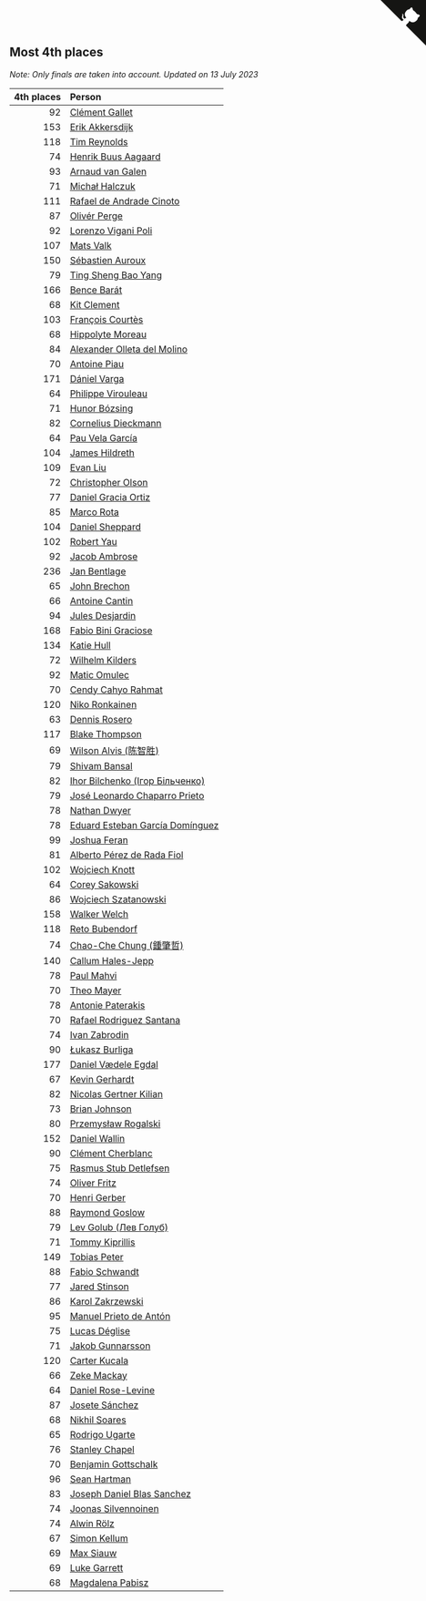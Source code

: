 ## Most 4th places

*Note: Only finals are taken into account.*
*Updated on 13 July 2023*

| 4th places | Person |
| ---: | :--- |
| 92 | [Clément Gallet](https://www.worldcubeassociation.org/persons/2004GALL02) |
| 153 | [Erik Akkersdijk](https://www.worldcubeassociation.org/persons/2005AKKE01) |
| 118 | [Tim Reynolds](https://www.worldcubeassociation.org/persons/2005REYN01) |
| 74 | [Henrik Buus Aagaard](https://www.worldcubeassociation.org/persons/2006BUUS01) |
| 93 | [Arnaud van Galen](https://www.worldcubeassociation.org/persons/2006GALE01) |
| 71 | [Michał Halczuk](https://www.worldcubeassociation.org/persons/2006HALC01) |
| 111 | [Rafael de Andrade Cinoto](https://www.worldcubeassociation.org/persons/2007CINO01) |
| 87 | [Olivér Perge](https://www.worldcubeassociation.org/persons/2007PERG01) |
| 92 | [Lorenzo Vigani Poli](https://www.worldcubeassociation.org/persons/2007POLI01) |
| 107 | [Mats Valk](https://www.worldcubeassociation.org/persons/2007VALK01) |
| 150 | [Sébastien Auroux](https://www.worldcubeassociation.org/persons/2008AURO01) |
| 79 | [Ting Sheng Bao Yang](https://www.worldcubeassociation.org/persons/2008BAOY01) |
| 166 | [Bence Barát](https://www.worldcubeassociation.org/persons/2008BARA01) |
| 68 | [Kit Clement](https://www.worldcubeassociation.org/persons/2008CLEM01) |
| 103 | [François Courtès](https://www.worldcubeassociation.org/persons/2008COUR01) |
| 68 | [Hippolyte Moreau](https://www.worldcubeassociation.org/persons/2008MORE02) |
| 84 | [Alexander Olleta del Molino](https://www.worldcubeassociation.org/persons/2008OLLE01) |
| 70 | [Antoine Piau](https://www.worldcubeassociation.org/persons/2008PIAU01) |
| 171 | [Dániel Varga](https://www.worldcubeassociation.org/persons/2008VARG01) |
| 64 | [Philippe Virouleau](https://www.worldcubeassociation.org/persons/2008VIRO01) |
| 71 | [Hunor Bózsing](https://www.worldcubeassociation.org/persons/2009BOZS01) |
| 82 | [Cornelius Dieckmann](https://www.worldcubeassociation.org/persons/2009DIEC01) |
| 64 | [Pau Vela García](https://www.worldcubeassociation.org/persons/2009GARC04) |
| 104 | [James Hildreth](https://www.worldcubeassociation.org/persons/2009HILD01) |
| 109 | [Evan Liu](https://www.worldcubeassociation.org/persons/2009LIUE01) |
| 72 | [Christopher Olson](https://www.worldcubeassociation.org/persons/2009OLSO01) |
| 77 | [Daniel Gracia Ortiz](https://www.worldcubeassociation.org/persons/2009ORTI01) |
| 85 | [Marco Rota](https://www.worldcubeassociation.org/persons/2009ROTA01) |
| 104 | [Daniel Sheppard](https://www.worldcubeassociation.org/persons/2009SHEP01) |
| 102 | [Robert Yau](https://www.worldcubeassociation.org/persons/2009YAUR01) |
| 92 | [Jacob Ambrose](https://www.worldcubeassociation.org/persons/2010AMBR01) |
| 236 | [Jan Bentlage](https://www.worldcubeassociation.org/persons/2010BENT01) |
| 65 | [John Brechon](https://www.worldcubeassociation.org/persons/2010BREC01) |
| 66 | [Antoine Cantin](https://www.worldcubeassociation.org/persons/2010CANT02) |
| 94 | [Jules Desjardin](https://www.worldcubeassociation.org/persons/2010DESJ01) |
| 168 | [Fabio Bini Graciose](https://www.worldcubeassociation.org/persons/2010GRAC02) |
| 134 | [Katie Hull](https://www.worldcubeassociation.org/persons/2010HULL01) |
| 72 | [Wilhelm Kilders](https://www.worldcubeassociation.org/persons/2010KILD02) |
| 92 | [Matic Omulec](https://www.worldcubeassociation.org/persons/2010OMUL02) |
| 70 | [Cendy Cahyo Rahmat](https://www.worldcubeassociation.org/persons/2010RAHM02) |
| 120 | [Niko Ronkainen](https://www.worldcubeassociation.org/persons/2010RONK01) |
| 63 | [Dennis Rosero](https://www.worldcubeassociation.org/persons/2010ROSE03) |
| 117 | [Blake Thompson](https://www.worldcubeassociation.org/persons/2010THOM03) |
| 69 | [Wilson Alvis (陈智胜)](https://www.worldcubeassociation.org/persons/2011ALVI01) |
| 79 | [Shivam Bansal](https://www.worldcubeassociation.org/persons/2011BANS02) |
| 82 | [Ihor Bilchenko (Ігор Більченко)](https://www.worldcubeassociation.org/persons/2011BILC01) |
| 79 | [José Leonardo Chaparro Prieto](https://www.worldcubeassociation.org/persons/2011CHAP01) |
| 78 | [Nathan Dwyer](https://www.worldcubeassociation.org/persons/2011DWYE02) |
| 78 | [Eduard Esteban García Domínguez](https://www.worldcubeassociation.org/persons/2011EDUA01) |
| 99 | [Joshua Feran](https://www.worldcubeassociation.org/persons/2011FERA01) |
| 81 | [Alberto Pérez de Rada Fiol](https://www.worldcubeassociation.org/persons/2011FIOL01) |
| 102 | [Wojciech Knott](https://www.worldcubeassociation.org/persons/2011KNOT01) |
| 64 | [Corey Sakowski](https://www.worldcubeassociation.org/persons/2011SAKO01) |
| 86 | [Wojciech Szatanowski](https://www.worldcubeassociation.org/persons/2011SZAT01) |
| 158 | [Walker Welch](https://www.worldcubeassociation.org/persons/2011WELC01) |
| 118 | [Reto Bubendorf](https://www.worldcubeassociation.org/persons/2012BUBE01) |
| 74 | [Chao-Che Chung (鍾肇哲)](https://www.worldcubeassociation.org/persons/2012CHON03) |
| 140 | [Callum Hales-Jepp](https://www.worldcubeassociation.org/persons/2012HALE01) |
| 78 | [Paul Mahvi](https://www.worldcubeassociation.org/persons/2012MAHV01) |
| 70 | [Theo Mayer](https://www.worldcubeassociation.org/persons/2012MAYE01) |
| 78 | [Antonie Paterakis](https://www.worldcubeassociation.org/persons/2012PATE01) |
| 70 | [Rafael Rodriguez Santana](https://www.worldcubeassociation.org/persons/2012SANT12) |
| 74 | [Ivan Zabrodin](https://www.worldcubeassociation.org/persons/2012ZABR01) |
| 90 | [Łukasz Burliga](https://www.worldcubeassociation.org/persons/2013BURL01) |
| 177 | [Daniel Vædele Egdal](https://www.worldcubeassociation.org/persons/2013EGDA01) |
| 67 | [Kevin Gerhardt](https://www.worldcubeassociation.org/persons/2013GERH01) |
| 82 | [Nicolas Gertner Kilian](https://www.worldcubeassociation.org/persons/2013GERT01) |
| 73 | [Brian Johnson](https://www.worldcubeassociation.org/persons/2013JOHN10) |
| 80 | [Przemysław Rogalski](https://www.worldcubeassociation.org/persons/2013ROGA02) |
| 152 | [Daniel Wallin](https://www.worldcubeassociation.org/persons/2013WALL03) |
| 90 | [Clément Cherblanc](https://www.worldcubeassociation.org/persons/2014CHER05) |
| 75 | [Rasmus Stub Detlefsen](https://www.worldcubeassociation.org/persons/2014DETL01) |
| 74 | [Oliver Fritz](https://www.worldcubeassociation.org/persons/2014FRIT02) |
| 70 | [Henri Gerber](https://www.worldcubeassociation.org/persons/2014GERB01) |
| 88 | [Raymond Goslow](https://www.worldcubeassociation.org/persons/2014GOSL01) |
| 79 | [Lev Golub (Лев Голуб)](https://www.worldcubeassociation.org/persons/2014HOLU01) |
| 71 | [Tommy Kiprillis](https://www.worldcubeassociation.org/persons/2014KIPR01) |
| 149 | [Tobias Peter](https://www.worldcubeassociation.org/persons/2014PETE03) |
| 88 | [Fabio Schwandt](https://www.worldcubeassociation.org/persons/2014SCHW02) |
| 77 | [Jared Stinson](https://www.worldcubeassociation.org/persons/2014STIN01) |
| 86 | [Karol Zakrzewski](https://www.worldcubeassociation.org/persons/2014ZAKR01) |
| 95 | [Manuel Prieto de Antón](https://www.worldcubeassociation.org/persons/2015ANTO04) |
| 75 | [Lucas Déglise](https://www.worldcubeassociation.org/persons/2015DEGL01) |
| 71 | [Jakob Gunnarsson](https://www.worldcubeassociation.org/persons/2015GUNN01) |
| 120 | [Carter Kucala](https://www.worldcubeassociation.org/persons/2015KUCA01) |
| 66 | [Zeke Mackay](https://www.worldcubeassociation.org/persons/2015MACK06) |
| 64 | [Daniel Rose-Levine](https://www.worldcubeassociation.org/persons/2015ROSE01) |
| 87 | [Josete Sánchez](https://www.worldcubeassociation.org/persons/2015SANC18) |
| 68 | [Nikhil Soares](https://www.worldcubeassociation.org/persons/2015SOAR01) |
| 65 | [Rodrigo Ugarte](https://www.worldcubeassociation.org/persons/2015UGAR01) |
| 76 | [Stanley Chapel](https://www.worldcubeassociation.org/persons/2016CHAP04) |
| 70 | [Benjamin Gottschalk](https://www.worldcubeassociation.org/persons/2016GOTT01) |
| 96 | [Sean Hartman](https://www.worldcubeassociation.org/persons/2016HART02) |
| 83 | [Joseph Daniel Blas Sanchez](https://www.worldcubeassociation.org/persons/2016SANC08) |
| 74 | [Joonas Silvennoinen](https://www.worldcubeassociation.org/persons/2016SILV07) |
| 74 | [Alwin Rölz](https://www.worldcubeassociation.org/persons/2016ROLZ01) |
| 67 | [Simon Kellum](https://www.worldcubeassociation.org/persons/2016KELL12) |
| 69 | [Max Siauw](https://www.worldcubeassociation.org/persons/2017SIAU02) |
| 69 | [Luke Garrett](https://www.worldcubeassociation.org/persons/2017GARR05) |
| 68 | [Magdalena Pabisz](https://www.worldcubeassociation.org/persons/2017PABI01) |


<a href="https://github.com/jonatanklosko/wca_statistics" class="github-corner" aria-label="View source on Github"><svg width="80" height="80" viewBox="0 0 250 250" style="fill:#151513; color:#fff; position: absolute; top: 0; border: 0; right: 0;" aria-hidden="true"><path d="M0,0 L115,115 L130,115 L142,142 L250,250 L250,0 Z"></path><path d="M128.3,109.0 C113.8,99.7 119.0,89.6 119.0,89.6 C122.0,82.7 120.5,78.6 120.5,78.6 C119.2,72.0 123.4,76.3 123.4,76.3 C127.3,80.9 125.5,87.3 125.5,87.3 C122.9,97.6 130.6,101.9 134.4,103.2" fill="currentColor" style="transform-origin: 130px 106px;" class="octo-arm"></path><path d="M115.0,115.0 C114.9,115.1 118.7,116.5 119.8,115.4 L133.7,101.6 C136.9,99.2 139.9,98.4 142.2,98.6 C133.8,88.0 127.5,74.4 143.8,58.0 C148.5,53.4 154.0,51.2 159.7,51.0 C160.3,49.4 163.2,43.6 171.4,40.1 C171.4,40.1 176.1,42.5 178.8,56.2 C183.1,58.6 187.2,61.8 190.9,65.4 C194.5,69.0 197.7,73.2 200.1,77.6 C213.8,80.2 216.3,84.9 216.3,84.9 C212.7,93.1 206.9,96.0 205.4,96.6 C205.1,102.4 203.0,107.8 198.3,112.5 C181.9,128.9 168.3,122.5 157.7,114.1 C157.9,116.9 156.7,120.9 152.7,124.9 L141.0,136.5 C139.8,137.7 141.6,141.9 141.8,141.8 Z" fill="currentColor" class="octo-body"></path></svg></a><style>.github-corner:hover .octo-arm{animation:octocat-wave 560ms ease-in-out}@keyframes octocat-wave{0%,100%{transform:rotate(0)}20%,60%{transform:rotate(-25deg)}40%,80%{transform:rotate(10deg)}}@media (max-width:500px){.github-corner:hover .octo-arm{animation:none}.github-corner .octo-arm{animation:octocat-wave 560ms ease-in-out}}</style>

